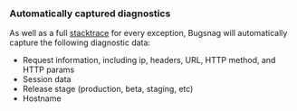 ### Automatically captured diagnostics
As well as a full [stacktrace](https://en.wikipedia.org/wiki/Stack_trace) for every exception, Bugsnag will automatically capture the following diagnostic data:
* Request information, including ip, headers, URL, HTTP method, and HTTP params
* Session data
* Release stage (production, beta, staging, etc)
* Hostname
